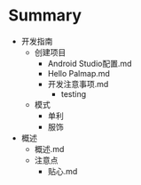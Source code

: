 # Summary

* 开发指南
  * 创建项目
    * Android Studio配置.md
    * Hello Palmap.md
    * 开发注意事项.md
      * testing
  * 模式
    * 单利
    * 服饰
* 概述
  * 概述.md
  * 注意点
    * 贴心.md

